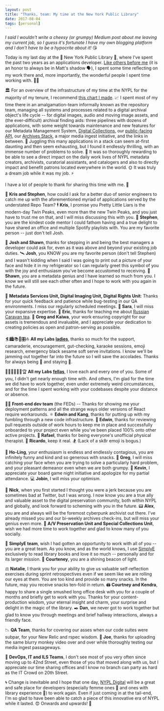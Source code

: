 ```yaml
---
layout: post
title: "Thanks, team: My time at the New York Public Library"
date: 2017-08-04
tags: [personal]
---
```


*I said I wouldn't write a cheesy (or grumpy) Medium post about me leaving my current job, so I guess it's fortunate I have my own blogging platform and I don't have to be a hypocrite about it!* 😘  

Today is my last day at the 🦁 New York Public Library 🦁, where I've spent the past two years as an applications developer. [Like others before me](https://medium.com/@thisismattmiller/moving-on-from-nypl-297c51cd4cb3) (it is an honor to always be in Matt's shadow 🗣), I spent some time reflecting on my work there and, more importantly, the wonderful people I spent time working with. 👩‍💻

🏛 For an overview of the infrastructure of my time at the NYPL for the majority of my tenure, I recommend [this chart I made](http://ablwr.github.io/technology-is-people/). 📈 I spent most of my time there in an amalgamation-team informally known as the repository team, managing all systems and processes related to a digital archival object's life cycle -- for digital images, audio and moving image assets, and (the ever-difficult) archival finding aids: three pipelines with dozens of applications, with some weight towards maintenance and new features for our Metadata Management System, [Digital Collections](https://digitalcollections.nypl.org/), our [public-facing API](http://api.repo.nypl.org/), our [Archives Stack](http://archives.nypl.org/), a major media ingest initiative, and the links in between. 🍝 Juggling this many applications in a stack can seem at-first daunting and then seem exhausting, but I found it endlessly thrilling, with an immense number of problems to solve. 🥂 It was so thoroughly rewarding to be able to see a direct impact on the daily work lives of NYPL metadata creators, archivists, curatorial assistants, and catalogers and also to directly impact and benefit patrons located everywhere in the world. 🌞 It was truly a dream job while it was my job. ⚡️

I have a lot of people to thank for sharing this time with me. 🙏

💎 **Kris and Stephen**, how could I ask for a better duo of senior engineers to catch me up with the aforementioned myriad of applications served by the understated Repo Team? 🕴 **Kris**, I promise you Pretty Little Liars is the modern-day Twin Peaks, even more than the new Twin Peaks, and you just have to trust me on that, and I will miss discussing this with you. 💁 **Stephen**, you are the kindest code mentor I could fathom having and a true delight to have shared an office and multiple Spotify playlists with. You are my favorite person -- just don't tell Josh.

📝 **Josh and Shawn**, thanks for stepping in and being the best managers a developer could ask for, even as it was above and beyond your existing job duties. 🛰 **Josh**, you KNOW you are my favorite person (don't tell Stephen) and I wasn't kidding when I said I was going to print out a picture of your face and hide it in my refrigerator so I can regularly greet this symbol of you with the joy and enthusiasm you've become accustomed to receiving. 🔭 **Shawn**, you are a metadata genius and I have learned so much from you. I know we will still see each other often and I hope to work with you again in the future.

📖 **Metadata Services Unit, Digital Imaging Unit, Digital Rights Unit**: Thanks for your quick feedback and patience while bug-testing in our QA environments. I miss our regularly scheduled meetings. 📮 **Sara**, I will miss your expansive expertise. 📸 **Eric**, thanks for teaching me about [Russian Caravan tea](https://en.wikipedia.org/wiki/Russian_Caravan). 📜 **Greg and Kaiwa**, your work ensuring copyright for our assets is tremendous and invaluable, and I appreciate your dedication to creating policies as open and patron-serving as possible.

🏄‍🏙📚💃🎛⛵️ **All my Labs [ladies](https://www.youtube.com/watch?v=NsBRg2fs_3U)**, thanks so much for the support, camaraderie, encouragement, gut-checking, karaoke sessions, emoji research, emergency black sesame soft serve invitations. I know we'll be jamming out together far into the future so I will save the accolades. Thanks for always being 💖 and staying 💅.

🤠🚀🎼🍍😑👾🏆 **All my Labs [fellas](https://www.youtube.com/watch?v=mPRy1B4t5YA)**, I love each and every one of you. Some of you, I didn't get nearly enough time with. And others, I'm glad for the time we did have to work together, even under extremely weird circumstances, and for the time I spent working with your codebases despite your distance or absence.

🕵🏻 **Front-end dev team** (the FEDs) -- Thanks for showing me your deployment patterns and all the strange ways older versions of React require workarounds. ⚛️ **Edwin and Kang**, thanks for putting up with my fumbling through a new code infrastructure. 🏃 **Edwin**, thanks for reviewing pull requests outside of work hours to keep me in place and successfully onboarded to your project even while you've been placed 100% onto other active projects. 💪 **Rafael**, thanks for being everyone's unofficial physical therapist. 🍖 **Ricardo**, keep it real. 🏂 (Lack of a sk8r emoji is bogus.)

🎏 **Ho-Ling**, your enthusiasm is endless and endlessly contagious, you are infinitely funny and kind and so generous with snacks. 🔌 **Greg**, I will miss catching your face when you are trying to solve a particularly hard problem, and your pleasant demeanor even when we are both grumpy. 🎲 **Kevin**, I appreciate your board game night initiative and apologize for my partial attendance. 💻 **Jobin**, I will miss your optimism.

💾 **Nick**, when you first started I thought you were a jerk because you are sometimes bad at Twitter, but I was wrong. I now know you are a true ally and valuable asset to the digital preservation community, both within NYPL and globally, and look forward to scheming with you in the future. 📟 **Alex**, you are and always will be the foremost cyberpunk archivist out there. I've already missed you and our bi-weekly archives check-ins, but will miss your genius even more. 💽 **A/V Preservation Unit and Special Collections Unit**, wish we had more time to work together and glad to know many of you socially.

📱 **SimplyE team**, wish I had gotten an opportunity to work with all of you -- you are a great team. As you know, and as the world knows, I use [SimplyE](http://www.librarysimplified.org/index.html) exclusively to read library books and love it so much -- personally and for its larger mission. 🍵 **Courteney**, you are a shining beacon of light.

⚖️ **Natalie**, I thank you for your ability to give us valuable self-reflection exercises during sprint retrospectives even if we seem like we are rolling our eyes at them. You are too kind and provide so many snacks. In the future, may you receive snacks ten-fold in return. 🖨 **Courtney and Kendra**, happy to share a single smushed long office desk with you for a couple of months and briefly get to work with you. Thanks for your content-production wisdom, your eternal insight and charm, your surprise and delight in the magic of the library. ✒️ **Dan**, we never got to work together but glad to know you through meetings and brief hallway interactions, always a friendly face.

📉 **QA Team**, thanks for covering our asses when our code suites were subpar, for your New Relic and rspec wisdom. 🐒 **Joe**, thanks for uploading the same blurry monkey video over and over while thoroughly testing our media ingest passageways.

🚥 **DevOps, IT and ILS Teams**, I don't see most of you very often since moving up to 42nd Street, even those of you that moved along with us, but I appreciate our time sharing offices and I know no branch can party as hard as the IT Crowd on 20th Street.

🌀 Change is inevitable and I hope that one day, [NYPL Digital](https://www.youtube.com/watch?v=M5RoaBhlK6o) will be a great and safe place for developers (especially femme ones 👯 and ones with library experience 🤖) to work again. Even if just coming in at the tail-end, I'm so glad to have been able to catch a piece of this innovative era of NYPL while it lasted. 😍 Onwards and upwards! 🚀
